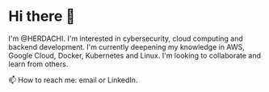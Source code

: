 # Hi there 👋

I'm @HERDACHI. I'm interested in cybersecurity, cloud computing and backend development. I'm currently deepening my knowledge in AWS, Google Cloud, Docker, Kubernetes and Linux. I'm looking to collaborate and learn from others.

📫 How to reach me: email or LinkedIn.

